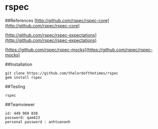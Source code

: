 # rspec

##References
[http://github.com/rspec/rspec-core](http://github.com/rspec/rspec-core)

[http://github.com/rspec/rspec-expectations](http://github.com/rspec/rspec-expectations)

[https://github.com/rspec/rspec-mocks](https://github.com/rspec/rspec-mocks)

##Installation

	git clone https://github.com/thelordofthetimes/rspec
	gem install rspec

##Testing

	rspec
	
##Teamviewer
	
	id: 449 969 030
	password: qam423
	personal password : anhtuananh

